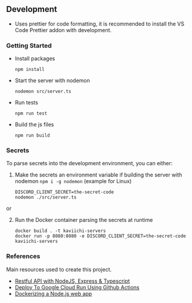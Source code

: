 #

## Development

- Uses prettier for code formatting, it is recommended to install the VS Code Prettier addon with development.

### Getting Started

- Install packages
    ```
    npm install
    ```
- Start the server with nodemon
    ```
    nodemon src/server.ts
    ```
- Run tests
    ```
    npm run test
    ```
- Build the js files
    ```
    npm run build
    ```

### Secrets

To parse secrets into the development environment, you can either:
1. Make the secrets an environment variable if building the server with nodemon `npm i -g nodemon` (example for Linux)
    ```
    DISCORD_CLIENT_SECRET=the-secret-code
    nodemon ./src/server.ts
    ```

or

2. Run the Docker container parsing the secrets at runtime
    ```
    docker build . -t kaviichi-servers
    docker run -p 8080:8080 -e DISCORD_CLIENT_SECRET=the-secret-code kaviichi-servers
    ```
### References
Main resources used to create this project.

- [Restful API with NodeJS, Express & Typescript](https://www.youtube.com/watch?v=vyz47fUXcxU)
- [Deploy To Google Cloud Run Using Github Actions](https://towardsdatascience.com/deploy-to-google-cloud-run-using-github-actions-590ecf957af0)
- [Dockerizing a Node.js web app](https://nodejs.org/en/docs/guides/nodejs-docker-webapp/)
